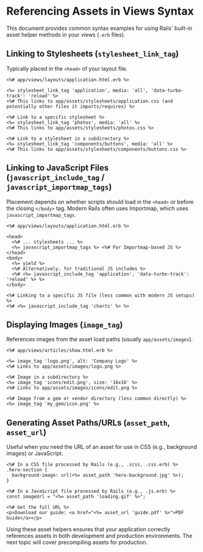 # Referencing Assets in Views Syntax

This document provides common syntax examples for using Rails' built-in asset helper methods in your views (`.erb` files).

## Linking to Stylesheets (`stylesheet_link_tag`)

Typically placed in the `<head>` of your layout file.

```erb
<%# app/views/layouts/application.html.erb %>

<%= stylesheet_link_tag 'application', media: 'all', 'data-turbo-track': 'reload' %>
<%# This links to app/assets/stylesheets/application.css (and potentially other files it imports/requires) %>

<%# Link to a specific stylesheet %>
<%= stylesheet_link_tag 'photos', media: 'all' %>
<%# This links to app/assets/stylesheets/photos.css %>

<%# Link to a stylesheet in a subdirectory %>
<%= stylesheet_link_tag 'components/buttons', media: 'all' %>
<%# This links to app/assets/stylesheets/components/buttons.css %>
```

## Linking to JavaScript Files (`javascript_include_tag` / `javascript_importmap_tags`)

Placement depends on whether scripts should load in the `<head>` or before the closing `</body>` tag. Modern Rails often uses Importmap, which uses `javascript_importmap_tags`.

```erb
<%# app/views/layouts/application.html.erb %>

<head>
  <%# ... stylesheets ... %>
  <%= javascript_importmap_tags %> <%# For Importmap-based JS %>
</head>
<body>
  <%= yield %>
  <%# Alternatively, for traditional JS includes %>
  <%# <%= javascript_include_tag 'application', 'data-turbo-track': 'reload' %> %>
</body>

<%# Linking to a specific JS file (less common with modern JS setups) %>
<%# <%= javascript_include_tag 'charts' %> %>
```

## Displaying Images (`image_tag`)

References images from the asset load paths (usually `app/assets/images`).

```erb
<%# app/views/articles/show.html.erb %>

<%= image_tag 'logo.png', alt: 'Company Logo' %>
<%# Links to app/assets/images/logo.png %>

<%# Image in a subdirectory %>
<%= image_tag 'icons/edit.png', size: '16x16' %>
<%# Links to app/assets/images/icons/edit.png %>

<%# Image from a gem or vendor directory (less common directly) %>
<%= image_tag 'my_gem/icon.png' %>
```

## Generating Asset Paths/URLs (`asset_path`, `asset_url`)

Useful when you need the URL of an asset for use in CSS (e.g., background images) or JavaScript.

```erb
<%# In a CSS file processed by Rails (e.g., .scss, .css.erb) %>
.hero-section {
  background-image: url(<%= asset_path 'hero-background.jpg' %>);
}

<%# In a JavaScript file processed by Rails (e.g., .js.erb) %>
const imageUrl = "<%= asset_path 'loading.gif' %>";

<%# Get the full URL %>
<p>Download our guide: <a href="<%= asset_url 'guide.pdf' %>">PDF Guide</a></p>
```

Using these asset helpers ensures that your application correctly references assets in both development and production environments. The next topic will cover precompiling assets for production. 